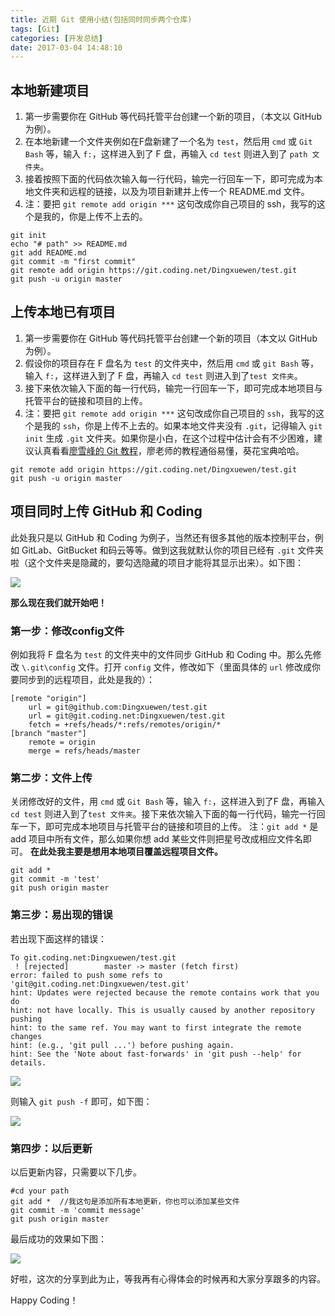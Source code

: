 ```yaml
---
title: 近期 Git 使用小结(包括同时同步两个仓库)
tags: [Git]
categories: [开发总结]
date: 2017-03-04 14:48:10
---
```


## 本地新建项目

 1. 第一步需要你在 GitHub 等代码托管平台创建一个新的项目，（本文以 GitHub 为例）。
 2. 在本地新建一个文件夹例如在F盘新建了一个名为 `test`，然后用 `cmd` 或 `Git Bash` 等，输入 `f:`，这样进入到了 F 盘，再输入 `cd test` 则进入到了 `path 文件夹`。
 3. 接着按照下面的代码依次输入每一行代码，输完一行回车一下，即可完成为本地文件夹和远程的链接，以及为项目新建并上传一个 README.md 文件。
 4. 注：要把 `git remote add origin ***` 这句改成你自己项目的 ssh，我写的这个是我的，你是上传不上去的。

<!-- more -->

```
git init
echo "# path" >> README.md
git add README.md
git commit -m "first commit"
git remote add origin https://git.coding.net/Dingxuewen/test.git
git push -u origin master
```


## 上传本地已有项目

 1. 第一步需要你在 GitHub 等代码托管平台创建一个新的项目（本文以 GitHub 为例）。
 2. 假设你的项目存在 F 盘名为 `test` 的文件夹中，然后用 `cmd` 或 `git Bash` 等，输入 `f:`，这样进入到了 F 盘，再输入 `cd test` 则进入到了`test 文件夹`。
 3. 接下来依次输入下面的每一行代码，输完一行回车一下，即可完成本地项目与托管平台的链接和项目的上传。
 4. 注：要把 `git remote add origin ***` 这句改成你自己项目的 `ssh`，我写的这个是我的 `ssh`，你是上传不上去的。如果本地文件夹没有 `.git`，记得输入 `git init` 生成 `.git` 文件夹。如果你是小白，在这个过程中估计会有不少困难，建议认真看看[廖雪峰的 Git 教程](http://www.liaoxuefeng.com/wiki/0013739516305929606dd18361248578c67b8067c8c017b000)，廖老师的教程通俗易懂，葵花宝典哈哈。

```
git remote add origin https://git.coding.net/Dingxuewen/test.git
git push -u origin master
```


## 项目同时上传 GitHub 和 Coding

此处我只是以 GitHub 和 Coding 为例子，当然还有很多其他的版本控制平台，例如 GitLab、GitBucket 和码云等等。做到这我就默认你的项目已经有 `.git` 文件夹啦（这个文件夹是隐藏的，要勾选隐藏的项目才能将其显示出来）。如下图：

![](https://i.loli.net/2018/05/21/5b02320fbacd1.png)

**那么现在我们就开始吧！**


### 第一步：修改config文件

例如我将 F 盘名为 `test` 的文件夹中的文件同步 GitHub 和 Coding 中。那么先修改 `\.git\config` 文件。打开 `config` 文件，修改如下（里面具体的 `url` 修改成你要同步到的远程项目，此处是我的）：

```
[remote "origin"]
	url = git@github.com:Dingxuewen/test.git
	url = git@git.coding.net:Dingxuewen/test.git
	fetch = +refs/heads/*:refs/remotes/origin/*
[branch "master"]
	remote = origin
	merge = refs/heads/master
```


### 第二步：文件上传

关闭修改好的文件，用 `cmd` 或 `Git Bash` 等，输入 `f:`，这样进入到了F 盘，再输入 `cd test` 则进入到了`test 文件夹`。接下来依次输入下面的每一行代码，输完一行回车一下，即可完成本地项目与托管平台的链接和项目的上传。
注：`git add *` 是 add 项目中所有文件，那么如果你想 add 某些文件则把星号改成相应文件名即可。
**在此处我主要是想用本地项目覆盖远程项目文件。**

```
git add *
git commit -m 'test'
git push origin master
```


### 第三步：易出现的错误

若出现下面这样的错误：

```
To git.coding.net:Dingxuewen/test.git
 ! [rejected]        master -> master (fetch first)
error: failed to push some refs to 'git@git.coding.net:Dingxuewen/test.git'
hint: Updates were rejected because the remote contains work that you do
hint: not have locally. This is usually caused by another repository pushing
hint: to the same ref. You may want to first integrate the remote changes
hint: (e.g., 'git pull ...') before pushing again.
hint: See the 'Note about fast-forwards' in 'git push --help' for details.
```

![](https://i.loli.net/2018/05/21/5b02321787834.png)

则输入 `git push -f` 即可，如下图：

![](https://i.loli.net/2018/05/21/5b02321f9e1e6.png)


### 第四步：以后更新

以后更新内容，只需要以下几步。

```
#cd your path
git add *  //我这句是添加所有本地更新，你也可以添加某些文件
git commit -m 'commit message'
git push origin master
```

最后成功的效果如下图：

![](https://i.loli.net/2018/05/21/5b02322ac7b45.png)

好啦，这次的分享到此为止，等我再有心得体会的时候再和大家分享跟多的内容。

Happy Coding！
